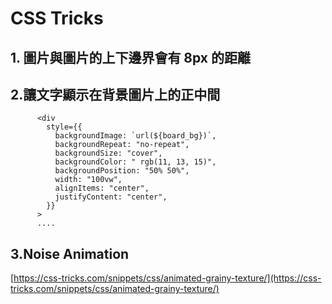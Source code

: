 # CSS Tricks

## 1. 圖片與圖片的上下邊界會有 8px 的距離

## 2.讓文字顯示在背景圖片上的正中間

```markup
      <div
        style={{
          backgroundImage: `url(${board_bg})`,
          backgroundRepeat: "no-repeat",
          backgroundSize: "cover",
          backgroundColor: " rgb(11, 13, 15)",
          backgroundPosition: "50% 50%",
          width: "100vw",
          alignItems: "center",
          justifyContent: "center",
        }}
      >
      ....
```

## 3.Noise Animation

[https://css-tricks.com/snippets/css/animated-grainy-texture/](https://css-tricks.com/snippets/css/animated-grainy-texture/)
